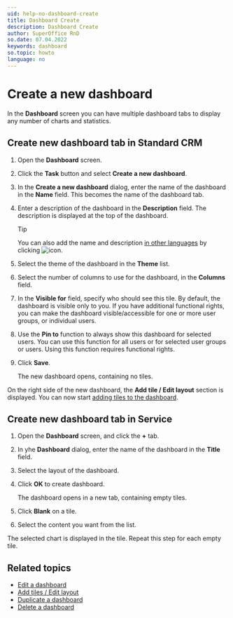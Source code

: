 ```yaml
---
uid: help-no-dashboard-create
title: Dashboard Create
description: Dashboard Create
author: SuperOffice RnD
so.date: 07.04.2022
keywords: dashboard
so.topic: howto
language: no
---
```


# Create a new dashboard

In the **Dashboard** screen you can have multiple dashboard tabs to display any number of charts and statistics.

## Create new dashboard tab in Standard CRM

1. Open the **Dashboard** screen.

2. Click the **Task** button and select **Create a new dashboard**.

3. In the **Create a new dashboard** dialog, enter the name of the dashboard in the **Name** field. This becomes the name of the dashboard tab.

4. Enter a description of the dashboard in the **Description** field. The description is displayed at the top of the dashboard.

    > [!TIP]
    > You can also add the name and description [in other languages][1] by clicking ![icon][img1].

5. Select the theme of the dashboard in the **Theme** list.

6. Select the number of columns to use for the dashboard, in the **Columns** field.

7. In the **Visible for** field, specify who should see this tile. By default, the dashboard is visible only to you. If you have additional functional rights, you can make the dashboard visible/accessible for one or more user groups, or individual users.

8. Use the **Pin to** function to always show this dashboard for selected users. You can use this function for all users or for selected user groups or users. Using this function requires functional rights.

9. Click **Save**.

    The new dashboard opens, containing no tiles.

On the right side of the new dashboard, the **Add tile / Edit layout** section is displayed. You can now start [adding tiles to the dashboard][2].

## <a id="service" />Create new dashboard tab in Service

1. Open the **Dashboard** screen, and click the **+** tab.

2. In yhe **Dashboard** dialog, enter the name of the dashboard in the **Title** field.

3. Select the layout of the dashboard.

4. Click **OK** to create dashboard.

    The dashboard opens in a new tab, containing empty tiles.

5. Click **Blank** on a tile.

6. Select the content you want from the list.

The selected chart is displayed in the tile. Repeat this step for each empty tile.

## Related topics

* [Edit a dashboard][3]
* [Add tiles / Edit layout][2]
* [Duplicate a dashboard][4]
* [Delete a dashboard][5]

<!-- Referenced links -->
[1]: ../../globalization-and-localization/learn/translate-fields.md
[2]: add-tile.md
[3]: update.md
[4]: copy.md
[5]: delete.md

<!-- Referenced images -->
[img1]: ../../../../common/icons/az.png

